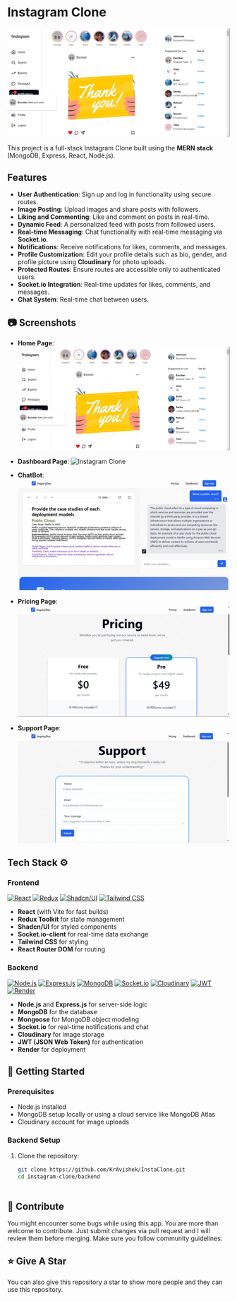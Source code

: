 <a name="readme-top"></a>
# Instagram Clone

![Instagram Clone](https://github.com/KrAvishek/InstaClone/raw/main/ReadME%20Assets/Screenshot%202024-09-07%20192804.png "Instagram Clone")

This project is a full-stack Instagram Clone built using the **MERN stack** (MongoDB, Express, React, Node.js).

## Features

- **User Authentication**: Sign up and log in functionality using secure routes.
- **Image Posting**: Upload images and share posts with followers.
- **Liking and Commenting**: Like and comment on posts in real-time.
- **Dynamic Feed**: A personalized feed with posts from followed users.
- **Real-time Messaging**: Chat functionality with real-time messaging via **Socket.io**.
- **Notifications**: Receive notifications for likes, comments, and messages.
- **Profile Customization**: Edit your profile details such as bio, gender, and profile picture using **Cloudinary** for photo uploads.
- **Protected Routes**: Ensure routes are accessible only to authenticated users.
- **Socket.io Integration**: Real-time updates for likes, comments, and messages.
- **Chat System**: Real-time chat between users.

## :camera: Screenshots
- **Home Page**:
![Instagram Clone](https://github.com/KrAvishek/InstaClone/raw/main/ReadME%20Assets/Screenshot%202024-09-07%20192804.png "Instagram Clone")

- **Dashboard Page**:
![Instagram Clone](https://github.com/KrAvishek/InstaClone/raw/main/ReadME%20Assets/Screenshot%202024-09-02%20155507.png "Instagram Clone")
- **ChatBot**:
![Screenshot](https://raw.githubusercontent.com/KrAvishek/InquiryDocument/main/ReadME%20Assests/Screenshot%202024-06-26%20163245.png)
- **Pricing Page**:
![Screenshot](https://raw.githubusercontent.com/KrAvishek/InquiryDocument/main/ReadME%20Assests/Screenshot%202024-06-26%20164058.png)
- **Support Page**:
![Screenshot](https://raw.githubusercontent.com/KrAvishek/InquiryDocument/main/ReadME%20Assests/Screenshot%202024-06-26%20164030.png)



  
## Tech Stack  :gear:

### Frontend
[![React](https://skillicons.dev/icons?i=react "React")](https://react.dev/ "React") 
[![Redux](https://skillicons.dev/icons?i=redux "Redux")](https://redux.js.org/ "Redux") 
[![Shadcn/UI](https://ui.shadcn.com/favicon.ico "Shadcn/UI")](https://ui.shadcn.com/ "Shadcn/UI") 
[![Tailwind CSS](https://skillicons.dev/icons?i=tailwind "Tailwind CSS")](https://tailwindcss.com/ "Tailwind CSS")

- **React** (with Vite for fast builds)
- **Redux Toolkit** for state management
- **Shadcn/UI** for styled components
- **Socket.io-client** for real-time data exchange
- **Tailwind CSS** for styling
- **React Router DOM** for routing

### Backend
[![Node.js](https://skillicons.dev/icons?i=nodejs "Node.js")](https://nodejs.org/ "Node.js") 
[![Express.js](https://skillicons.dev/icons?i=express "Express.js")](https://expressjs.com/ "Express.js") 
[![MongoDB](https://skillicons.dev/icons?i=mongodb "MongoDB")](https://www.mongodb.com/ "MongoDB") 
[![Socket.io](https://img.shields.io/badge/Socket.io-black?logo=socket.io&logoColor=white&style=flat-square)](https://socket.io/ "Socket.io") 
[![Cloudinary](https://img.shields.io/badge/Cloudinary-ff3e00?logo=cloudinary&logoColor=white&style=flat-square)](https://cloudinary.com/ "Cloudinary") 
[![JWT](https://img.shields.io/badge/JWT-000000?logo=JSON%20web%20tokens&logoColor=white&style=flat-square)](https://jwt.io/ "JWT") 
[![Render](https://img.shields.io/badge/Render-46E3B7?logo=render&logoColor=white&style=flat-square)](https://render.com/ "Render")



- **Node.js** and **Express.js** for server-side logic
- **MongoDB** for the database
- **Mongoose** for MongoDB object modeling
- **Socket.io** for real-time notifications and chat
- **Cloudinary** for image storage
- **JWT (JSON Web Token)** for authentication
- **Render** for deployment

## :toolbox: Getting Started

### Prerequisites
- Node.js installed
- MongoDB setup locally or using a cloud service like MongoDB Atlas
- Cloudinary account for image uploads

### Backend Setup
1. Clone the repository:
   ```bash
   git clone https://github.com/KrAvishek/InstaClone.git
   cd instagram-clone/backend
  
## :raised_hands: Contribute

You might encounter some bugs while using this app. You are more than welcome to contribute. Just submit changes via pull request and I will review them before merging. Make sure you follow community guidelines.

## :star: Give A Star

You can also give this repository a star to show more people and they can use this repository.
